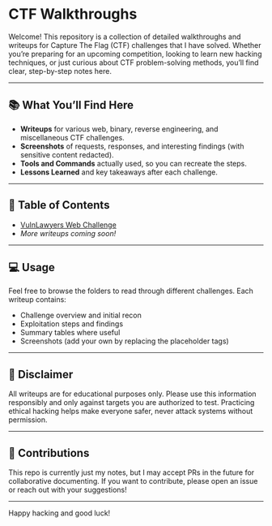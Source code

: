 # CTF Walkthroughs

Welcome! This repository is a collection of detailed walkthroughs and writeups for Capture The Flag (CTF) challenges that I have solved. Whether you’re preparing for an upcoming competition, looking to learn new hacking techniques, or just curious about CTF problem-solving methods, you’ll find clear, step-by-step notes here.

---

## 📚 What You’ll Find Here

- **Writeups** for various web, binary, reverse engineering, and miscellaneous CTF challenges.
- **Screenshots** of requests, responses, and interesting findings (with sensitive content redacted).
- **Tools and Commands** actually used, so you can recreate the steps.
- **Lessons Learned** and key takeaways after each challenge.

---

## 🏁 Table of Contents

- [VulnLawyers Web Challenge](https://github.com/sid-fou/CTF-WriteUps/blob/main/VulnLawyers.md)
- *More writeups coming soon!*

---

## 💻 Usage

Feel free to browse the folders to read through different challenges. Each writeup contains:

- Challenge overview and initial recon
- Exploitation steps and findings
- Summary tables where useful
- Screenshots (add your own by replacing the placeholder tags)

---

## 🚩 Disclaimer

All writeups are for educational purposes only. Please use this information responsibly and only against targets you are authorized to test. Practicing ethical hacking helps make everyone safer, never attack systems without permission.

---

## 🤝 Contributions

This repo is currently just my notes, but I may accept PRs in the future for collaborative documenting. If you want to contribute, please open an issue or reach out with your suggestions!

---

Happy hacking and good luck!
